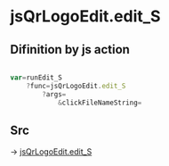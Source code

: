 # jsQrLogoEdit.edit_S

## Difinition by js action

```js.js

var=runEdit_S
	?func=jsQrLogoEdit.edit_S
		?args=
			&clickFileNameString=
```

## Src

-> [jsQrLogoEdit.edit_S](https://github.com/puutaro/CommandClick/blob/master/app/src/main/java/com/puutaro/commandclick/fragment_lib/terminal_fragment/js_interface/qr/JsQrLogoEdit.kt#L32)


